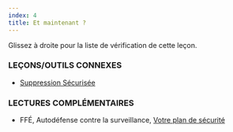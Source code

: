 ```yaml
---
index: 4
title: Et maintenant ?
---
```

Glissez à droite pour la liste de vérification de cette leçon.

### LEÇONS/OUTILS CONNEXES

*   [Suppression Sécurisée](umbrella://information/safely-deleting)

### LECTURES COMPLÉMENTAIRES

*   FFÉ, Autodéfense contre la surveillance, [Votre plan de sécurité](https://ssd.eff.org/fr/module/votre-plan-de-s%C3%A9curit%C3%A9)